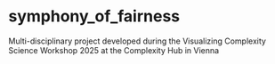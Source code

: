 # symphony_of_fairness
Multi-disciplinary project developed during the Visualizing Complexity Science Workshop 2025 at the Complexity Hub in Vienna

